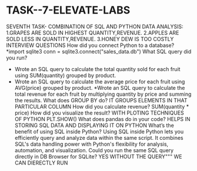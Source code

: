 # TASK--7-ELEVATE-LABS
SEVENTH TASK- COMBINATION OF SQL AND PYTHON
DATA ANALYSIS:
1.GRAPES ARE SOLD IN HIGHEST QUANTITY,REVENUE.
2.APPLES ARE SOLD LESS IN QUANTITY,REVENUE.
3.HONEY DEW IS TOO COSTLY
INTERVIEW QUESTIONS
How did you connect Python to a database?
*import sqlite3 conn = sqlite3.connect("sales_data.db")
What SQL query did you run?
* Wrote an SQL query to calculate the total quantity sold for each fruit using SUM(quantity) grouped by product.
* Wrote an SQL query to calculate the average price for each fruit using AVG(price) grouped by product.
*Wrote an SQL query to calculate the total revenue for each fruit by multiplying quantity by price and summing the results.
What does GROUP BY do?
IT GROUPS ELEMENTS IN THAT PARTICULAR COLUMN
How did you calculate revenue?
SUM(quantity * price) 
How did you visualize the result?
WITH PLOTING TECHNIQUES OF PYTHON
PLT.SHOW()
What does pandas do in your code?
HELPS IN STORING SQL DATA AND DISPLAYING IT ON PYTHON 
What’s the benefit of using SQL inside Python?
Using SQL inside Python lets you efficiently query and analyze data within the same script. It combines SQL's data handling power with Python's flexibility for analysis, automation, and visualization.
Could you run the same SQL query directly in DB Browser for SQLite?
YES WITHOUT THE QUERY"""  WE CAN DIERECTLY RUN
